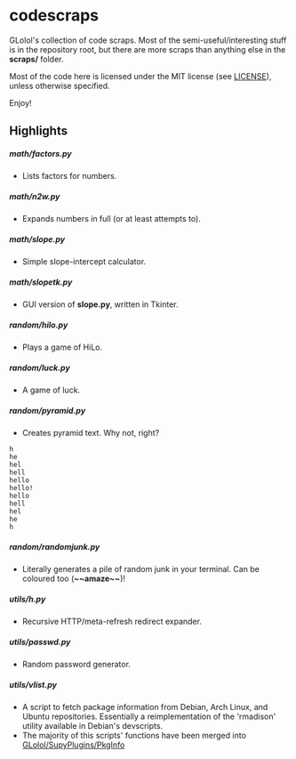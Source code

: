 # codescraps

GLolol's collection of code scraps. Most of the semi-useful/interesting stuff is in the repository root, but there are more scraps than anything else in the **scraps/** folder.

Most of the code here is licensed under the MIT license (see [LICENSE](LICENSE)), unless otherwise specified.

Enjoy!

## Highlights

##### math/factors.py
- Lists factors for numbers.

##### math/n2w.py
- Expands numbers in full (or at least attempts to).

##### math/slope.py
- Simple slope-intercept calculator.

##### math/slopetk.py
- GUI version of **slope.py**, written in Tkinter.

##### random/hilo.py
- Plays a game of HiLo.

##### random/luck.py
- A game of luck.

##### random/pyramid.py
- Creates pyramid text. Why not, right?
```
h
he
hel
hell
hello
hello!
hello
hell
hel
he
h
```
##### random/randomjunk.py
- Literally generates a pile of random junk in your terminal. Can be coloured too (**&#126;&#126;amaze&#126;&#126;**)!

##### utils/h.py
- Recursive HTTP/meta-refresh redirect expander.

##### utils/passwd.py
- Random password generator.

##### utils/vlist.py
- A script to fetch package information from Debian, Arch Linux, and Ubuntu repositories. Essentially a reimplementation of the 'rmadison' utility available in Debian's devscripts.
- The majority of this scripts' functions have been merged into [GLolol/SupyPlugins/PkgInfo](https://github.com/GLolol/SupyPlugins/blob/796a165e174c52d7de4d5fc251d8ababb2fba77f/PkgInfo/plugin.py)
